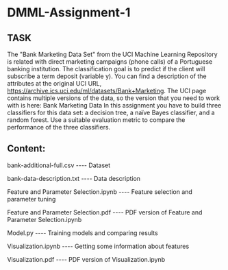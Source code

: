 # DMML-Assignment-1

## TASK
The "Bank Marketing Data Set" from the UCI Machine Learning Repository is related with direct marketing campaigns (phone calls) of a Portuguese banking institution.  The classification goal is to predict if the client will subscribe a term deposit (variable y). You can find a description of the attributes at the original UCI URL, https://archive.ics.uci.edu/ml/datasets/Bank+Marketing.  The UCI page contains multiple versions of the data, so the version that you need to work with is here:  Bank Marketing Data In this assignment you have to build three classifiers for this data set: a decision tree, a naïve Bayes classifier, and a random forest. Use a suitable evaluation metric to compare the performance of the three classifiers.

## Content: 

bank-additional-full.csv ---- Dataset

bank-data-description.txt ---- Data description

Feature and Parameter Selection.ipynb ---- Feature selection and parameter tuning

Feature and Parameter Selection.pdf ---- PDF version of Feature and Parameter Selection.ipynb

Model.py ---- Training models and comparing results

Visualization.ipynb ---- Getting some information about features

Visualization.pdf ---- PDF version of Visualization.ipynb
